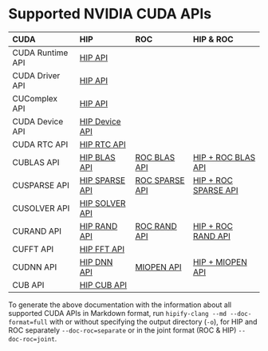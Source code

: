 # Supported NVIDIA CUDA APIs

|     **CUDA**     | **HIP**                                                           |                            **ROC**                        |                            **HIP & ROC**                                |
|:-----------------|:------------------------------------------------------------------|:----------------------------------------------------------|:------------------------------------------------------------------------|
| CUDA Runtime API | [HIP API](tables/CUDA_Runtime_API_functions_supported_by_HIP.md)  |                                                           |                                                                         |
| CUDA Driver API  | [HIP API](tables/CUDA_Driver_API_functions_supported_by_HIP.md)   |                                                           |                                                                         |
| CUComplex API    | [HIP API](tables/cuComplex_API_supported_by_HIP.md)               |                                                           |                                                                         |
| CUDA Device API  | [HIP Device API](tables/CUDA_Device_API_supported_by_HIP.md)      |                                                           |                                                                         |
| CUDA RTC API     | [HIP RTC API](tables/CUDA_RTC_API_supported_by_HIP.md)            |                                                           |                                                                         |
| CUBLAS API       | [HIP BLAS API](tables/CUBLAS_API_supported_by_HIP.md)             | [ROC BLAS API](tables/CUBLAS_API_supported_by_ROC.md)     | [HIP + ROC BLAS API](tables/CUBLAS_API_supported_by_HIP_and_ROC.md)     |
| CUSPARSE API     | [HIP SPARSE API](tables/CUSPARSE_API_supported_by_HIP.md)         | [ROC SPARSE API](tables/CUSPARSE_API_supported_by_ROC.md) | [HIP + ROC SPARSE API](tables/CUSPARSE_API_supported_by_HIP_and_ROC.md) |
| CUSOLVER API     | [HIP SOLVER API](tables/CUSOLVER_API_supported_by_HIP.md)         |                                                           |                                                                         |
| CURAND API       | [HIP RAND API](tables/CURAND_API_supported_by_HIP.md)             | [ROC RAND API](tables/CURAND_API_supported_by_ROC.md)     | [HIP + ROC RAND API](tables/CURAND_API_supported_by_HIP_and_ROC.md)     |
| CUFFT API        | [HIP FFT API](tables/CUFFT_API_supported_by_HIP.md)               |                                                           |                                                                         |
| CUDNN API        | [HIP DNN API](tables/CUDNN_API_supported_by_HIP.md)               | [MIOPEN API](tables/CUDNN_API_supported_by_MIOPEN.md)     | [HIP + MIOPEN API](tables/CUDNN_API_supported_by_HIP_and_MIOPEN.md)     |
| CUB API          | [HIP CUB API](tables/CUB_API_supported_by_HIP.md)                 |                                                           |                                                                         |

To generate the above documentation with the information about all supported CUDA APIs in Markdown format, run `hipify-clang --md --doc-format=full` with or without specifying the output directory (`-o`), for HIP and ROC separately `--doc-roc=separate` or in the joint format (ROC & HIP) `--doc-roc=joint`.
